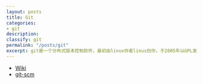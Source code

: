 ```yaml
---
layout: posts
title: Git
categories:
- git
description: 
classify: git
permalink: "/posts/git"
excerpt: git是一个分布式版本控制软件，最初由linux作者linus创作，于2005年以GPL发布。最初目的是为更好地管理Linux内核开发而设计。
---
```

+ [Wiki](https://zh.wikipedia.org/wiki/Git)
+ [git-scm](https://git-scm.com)
